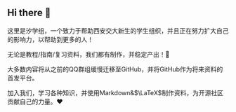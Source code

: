 ## Hi there 👋

这里是汐学组，一个致力于帮助西安交大新生的学生组织，并且正在努力扩大自己的影响力，以帮助到更多的人！

无论是教程/指南/复习资料，我们都有制作，并稳定产出！🎉

大多数内容将从之前的QQ群组缓慢迁移至GitHub，并将GitHub作为将来资料的首发平台。

加入我们，学习各种知识，并使用Markdown&$\LaTeX$制作资料，为开源社区贡献自己的力量。❤️
